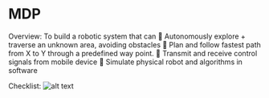 # MDP

Overview: 
To build a robotic system that can
 Autonomously explore + traverse an unknown area, avoiding
obstacles
 Plan and follow fastest path from X to Y through a predefined
way point.
 Transmit and receive control signals from mobile device
 Simulate physical robot and algorithms in software

Checklist: 
![alt text](https://raw.githubusercontent.com/boonleng94/MDP-Algorithm/blob/master/to/Algo%20Checklist.PNG)
